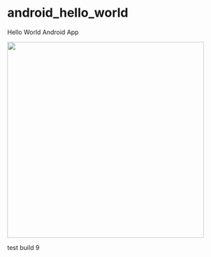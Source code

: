 android_hello_world
===================

Hello World Android App

<img src="http://i.imgur.com/dio0DXF.png" width="450" />

test build 9